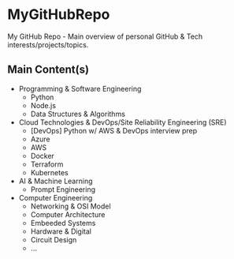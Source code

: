 # MyGitHubRepo
My GitHub Repo - Main overview of personal GitHub &amp; Tech interests/projects/topics. 

## Main Content(s)
- Programming & Software Engineering
  - Python
  - Node.js
  - Data Structures & Algorithms
- Cloud Technologies & DevOps/Site Reliability Engineering (SRE)
  - [DevOps] Python w/ AWS & DevOps interview prep
  - Azure
  - AWS
  - Docker
  - Terraform
  - Kubernetes 
- AI & Machine Learning
  - Prompt Engineering
- Computer Engineering
  - Networking & OSI Model
  - Computer Architecture
  - Embeeded Systems
  - Hardware & Digital
  - Circuit Design
  - ...
